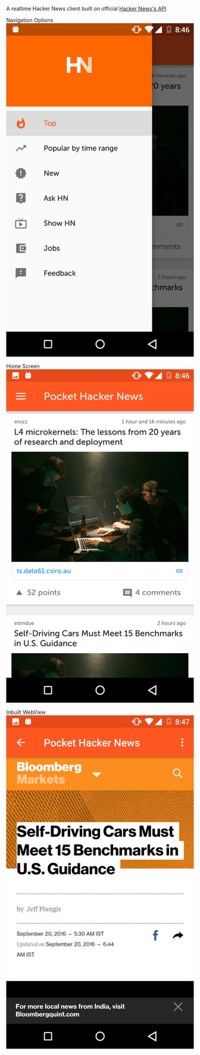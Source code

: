 A realtime Hacker News client built on official [Hacker News's API](https://github.com/HackerNews/API)

Navigation Options
![Navigation Options](Screenshot_1.png)

Home Screen
![Home Screen](Screenshot_2.png)

Inbuilt WebView
![Inbuilt WebView](Screenshot_3.png)
